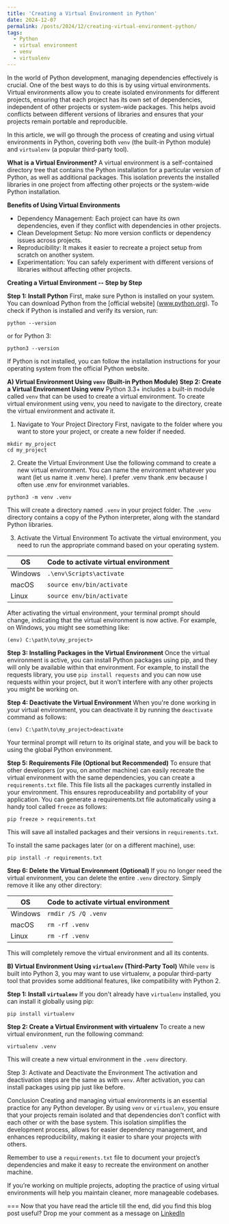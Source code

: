 ```yaml
---
title: 'Creating a Virtual Environment in Python'
date: 2024-12-07
permalink: /posts/2024/12/creating-virtual-environment-python/
tags:
  - Python
  - virtual environment
  - venv
  - virtualenv
---
```


In the world of Python development, managing dependencies effectively is crucial. One of the best ways to do this is by using virtual environments. Virtual environments allow you to create isolated environments for different projects, ensuring that each project has its own set of dependencies, independent of other projects or system-wide packages. This helps avoid conflicts between different versions of libraries and ensures that your projects remain portable and reproducible.

In this article, we will go through the process of creating and using virtual environments in Python, covering both `venv` (the built-in Python module) and `virtualenv` (a popular third-party tool).

**What is a Virtual Environment?**
A virtual environment is a self-contained directory tree that contains the Python installation for a particular version of Python, as well as additional packages. This isolation prevents the installed libraries in one project from affecting other projects or the system-wide Python installation. 

**Benefits of Using Virtual Environments**
- Dependency Management: Each project can have its own dependencies, even if they conflict with dependencies in other projects.
- Clean Development Setup: No more version conflicts or dependency issues across projects.
- Reproducibility: It makes it easier to recreate a project setup from scratch on another system.
- Experimentation: You can safely experiment with different versions of libraries without affecting other projects.

**Creating a Virtual Environment -- Step by Step**

**Step 1: Install Python**
First, make sure Python is installed on your system. You can download Python from the [official website] (www.python.org). To check if Python is installed and verify its version, run:

```
python --version
```
or for Python 3:

```python3 --version```

If Python is not installed, you can follow the installation instructions for your operating system from the official Python website.

**A) Virtual Environment Using `venv` (Built-in Python Module)**
**Step 2: Create a Virtual Environment Using venv**
Python 3.3+ includes a built-in module called `venv` that can be used to create a virtual environment. To create virtual environment using venv, you need to navigate to the directory, create the virtual environment and activate it.

1. Navigate to Your Project Directory
First, navigate to the folder where you want to store your project, or create a new folder if needed.

```
mkdir my_project
cd my_project
```

2. Create the Virtual Environment
Use the following command to create a new virtual environment. You can name the environment whatever you want (let us name it .venv here). I prefer .venv thank .env because I often use .env for environmet variables.

```
python3 -m venv .venv
```
This will create a directory named `.venv` in your project folder. The `.venv` directory contains a copy of the Python interpreter, along with the standard Python libraries. 

3. Activate the Virtual Environment
To activate the virtual environment, you need to run the appropriate command based on your operating system.

| OS    | Code to activate virtual environment |
| -------- | ------------------------ |
| Windows  | `.\env\Scripts\activate`    |
| macOS | `source env/bin/activate`     |
| Linux    | `source env/bin/activate`    |

After activating the virtual environment, your terminal prompt should change, indicating that the virtual environment is now active. For example, on Windows, you might see something like:

```
(env) C:\path\to\my_project>
```

**Step 3: Installing Packages in the Virtual Environment**
Once the virtual environment is active, you can install Python packages using pip, and they will only be available within that environment. For example, to install the requests library, you use `pip install requests` and you can now use requests within your project, but it won't interfere with any other projects you might be working on.

**Step 4: Deactivate the Virtual Environment**
When you're done working in your virtual environment, you can deactivate it by running the `deactivate` command as follows:

```
(env) C:\path\to\my_project>deactivate
```
Your terminal prompt will return to its original state, and you will be back to using the global Python environment.

**Step 5: Requirements File (Optional but Recommended)**
To ensure that other developers (or you, on another machine) can easily recreate the virtual environment with the same dependencies, you can create a `requirements.txt` file. This file lists all the packages currently installed in your environment. This ensures reproduceability and portability of your application. You can generate a requirements.txt file automatically using a handy tool called `freeze` as follows:

```
pip freeze > requirements.txt
```
This will save all installed packages and their versions in `requirements.txt`.

To install the same packages later (or on a different machine), use:

```
pip install -r requirements.txt
```

**Step 6: Delete the Virtual Environment (Optional)**
If you no longer need the virtual environment, you can delete the entire `.venv` directory. Simply remove it like any other directory:

| OS    | Code to activate virtual environment |
| -------- | ------------------------ |
| Windows  | `rmdir /S /Q .venv`    |
| macOS | `rm -rf .venv`     |
| Linux    | `rm -rf .venv`    |

This will completely remove the virtual environment and all its contents.

**B) Virtual Environment Using `virtualenv` (Third-Party Tool)**
While `venv` is built into Python 3, you may want to use virtualenv, a popular third-party tool that provides some additional features, like compatibility with Python 2.

**Step 1: Install `virtualenv`**
If you don't already have `virtualenv` installed, you can install it globally using pip:

```
pip install virtualenv
```

**Step 2: Create a Virtual Environment with virtualenv**
To create a new virtual environment, run the following command:

```
virtualenv .venv
```

This will create a new virtual environment in the `.venv` directory.

Step 3: Activate and Deactivate the Environment
The activation and deactivation steps are the same as with `venv`. After activation, you can install packages using pip just like before.

Conclusion
Creating and managing virtual environments is an essential practice for any Python developer. By using `venv` or `virtualenv`, you ensure that your projects remain isolated and that dependencies don't conflict with each other or with the base system. This isolation simplifies the development process, allows for easier dependency management, and enhances reproducibility, making it easier to share your projects with others.

Remember to use a `requirements.txt` file to document your project’s dependencies and make it easy to recreate the environment on another machine.

If you’re working on multiple projects, adopting the practice of using virtual environments will help you maintain cleaner, more manageable codebases.

===
Now that you have read the article till the end, did you find this blog post useful? Drop me your comment as a message on [LinkedIn](www.linkedin.com/in/sisayie)